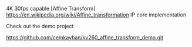 4K 30fps capable [Affine Transform] https://en.wikipedia.org/wiki/Affine_transformation IP core implementation



Check out the demo project

https://github.com/cemkayhan/kv260_affine_transform_demo.git

